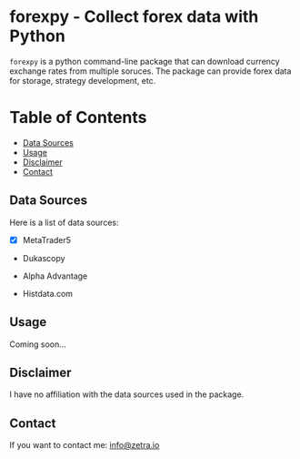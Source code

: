 # forexpy - Collect forex data with Python

`forexpy` is a python command-line package that can download currency exchange rates from multiple soruces. The
package can provide forex data for storage, strategy development, etc.

Table of Contents
=================

* [Data Sources](#data-sources) 
* [Usage](#usage)
* [Disclaimer](#disclaimer)
* [Contact](#contact)


## Data Sources

Here is a list of data sources:

 - [x] MetaTrader5

 - Dukascopy

 - Alpha Advantage

 - Histdata.com 



## Usage

 Coming soon...

## Disclaimer

I have no affiliation with the data sources used in the package. 

## Contact

If you want to contact me: info@zetra.io



